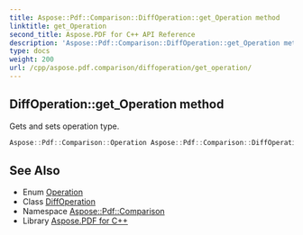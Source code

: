 ```yaml
---
title: Aspose::Pdf::Comparison::DiffOperation::get_Operation method
linktitle: get_Operation
second_title: Aspose.PDF for C++ API Reference
description: 'Aspose::Pdf::Comparison::DiffOperation::get_Operation method. Gets and sets operation type in C++.'
type: docs
weight: 200
url: /cpp/aspose.pdf.comparison/diffoperation/get_operation/
---
```

## DiffOperation::get_Operation method


Gets and sets operation type.

```cpp
Aspose::Pdf::Comparison::Operation Aspose::Pdf::Comparison::DiffOperation::get_Operation() const
```

## See Also

* Enum [Operation](../../operation/)
* Class [DiffOperation](../)
* Namespace [Aspose::Pdf::Comparison](../../)
* Library [Aspose.PDF for C++](../../../)
